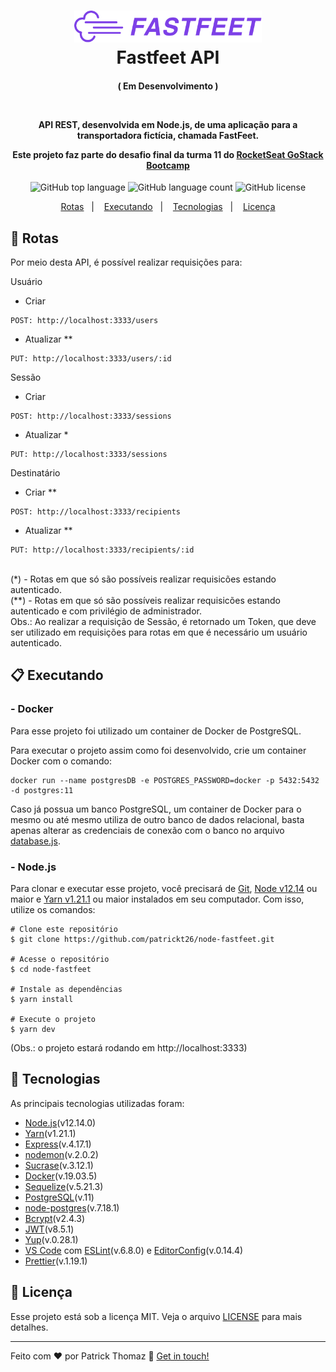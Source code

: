<h1 align="center">
    <img alt="Fastfeet API" src=".github/logo.png" width="300px" />
    </br>
    Fastfeet API
</h1>

<h4 align="center">

  ( **Em Desenvolvimento** )

  </br>

  API REST, desenvolvida em Node.js, de uma aplicação para a transportadora fictícia, chamada FastFeet.

  **Este projeto faz parte do desafio final da turma 11 do [RocketSeat GoStack Bootcamp](https://rocketseat.com.br/bootcamp)**
</h4>
<p align="center">
  <img alt="GitHub top language" src="https://img.shields.io/github/languages/top/patrickt26/node-fastfeet.svg">

  <img alt="GitHub language count" src="https://img.shields.io/github/languages/count/patrickt26/node-fastfeet.svg">

  <img alt="GitHub license" src="https://img.shields.io/github/license/patrickt26/node-fastfeet">
</p>

<p align="center">
  <a href="#busstop-rotas">Rotas</a>&nbsp;&nbsp;&nbsp;|&nbsp;&nbsp;&nbsp;
  <a href="#clipboard-executando">Executando</a>&nbsp;&nbsp;&nbsp;|&nbsp;&nbsp;&nbsp;
  <a href="#rocket-tecnologias">Tecnologias</a>&nbsp;&nbsp;&nbsp;|&nbsp;&nbsp;&nbsp;
  <a href="#memo-licença">Licença</a>
</p>

  ## :busstop: Rotas

  Por meio desta API, é possível realizar requisições para:

  Usuário
  - Criar
  ```
  POST: http://localhost:3333/users
  ```
  - Atualizar **
  ```
  PUT: http://localhost:3333/users/:id
  ```

  Sessão
  - Criar
  ```
  POST: http://localhost:3333/sessions
  ```
  - Atualizar *
  ```
  PUT: http://localhost:3333/sessions
  ```

  Destinatário
  - Criar **
  ```
  POST: http://localhost:3333/recipients
  ```
  - Atualizar **
  ```
  PUT: http://localhost:3333/recipients/:id
  ```

  </br>
  (*) - Rotas em que só são possíveis realizar requisicões estando autenticado.
  </br>
  (**) - Rotas em que só são possíveis realizar requisicões estando autenticado
  e com privilégio de administrador.
  </br>
  Obs.: Ao realizar a requisição de Sessão, é retornado um Token, que deve ser utilizado em requisições para rotas em que é necessário um usuário autenticado.

  ## :clipboard: Executando

  <h3>
  - Docker
  </h3>

  Para esse projeto foi utilizado um container de Docker de PostgreSQL.

  Para executar o projeto assim como foi desenvolvido, crie um container Docker com o comando:
  ```
  docker run --name postgresDB -e POSTGRES_PASSWORD=docker -p 5432:5432 -d postgres:11
  ```

  Caso já possua um banco PostgreSQL, um container de Docker para o mesmo ou até mesmo utiliza de outro banco de dados relacional, basta apenas alterar as credenciais de conexão com o banco no arquivo [database.js][database.js].

  <h3>
  - Node.js
  </h3>

  Para clonar e executar esse projeto, você precisará de [Git][git], [Node v12.14][nodejs] ou maior e [Yarn v1.21.1][yarn] ou maior instalados em seu computador. Com isso, utilize os comandos:
  ```
  # Clone este repositório
  $ git clone https://github.com/patrickt26/node-fastfeet.git

  # Acesse o repositório
  $ cd node-fastfeet

  # Instale as dependências
  $ yarn install

  # Execute o projeto
  $ yarn dev
  ```

  (Obs.: o projeto estará rodando em http://localhost:3333)

## :rocket: Tecnologias

As principais tecnologias utilizadas foram:

-  [Node.js][nodejs](v12.14.0)
-  [Yarn][yarn](v1.21.1)
-  [Express](https://expressjs.com/)(v.4.17.1)
-  [nodemon](https://nodemon.io/)(v.2.0.2)
-  [Sucrase](https://github.com/alangpierce/sucrase)(v.3.12.1)
-  [Docker](https://www.docker.com/docker-community)(v.19.03.5)
-  [Sequelize](http://docs.sequelizejs.com/)(v.5.21.3)
-  [PostgreSQL](https://www.postgresql.org/)(v.11)
-  [node-postgres](https://www.npmjs.com/package/pg)(v.7.18.1)
-  [Bcrypt](https://github.com/dcodeIO/bcrypt.js)(v2.4.3)
-  [JWT](https://github.com/auth0/node-jsonwebtoken)(v8.5.1)
-  [Yup](https://github.com/jquense/yup)(v.0.28.1)
-  [VS Code][vc] com [ESLint][vceslint](v.6.8.0) e [EditorConfig][vceditconfig](v.0.14.4)
-  [Prettier][prettier](v.1.19.1)

## :memo: Licença
Esse projeto está sob a licença MIT. Veja o arquivo [LICENSE](https://github.com/patrickt26/node-fastfeet/blob/master/LICENSE) para mais detalhes.

---

Feito com ♥ por Patrick Thomaz :wave: [Get in touch!](https://www.linkedin.com/in/patrick-thomaz/)

[nodejs]: https://nodejs.org/
[yarn]: https://yarnpkg.com/
[git]: https:
[vc]: https://code.visualstudio.com/
[vceditconfig]: https://marketplace.visualstudio.com/items?itemName=EditorConfig.EditorConfig
[vceslint]: https://marketplace.visualstudio.com/items?itemName=dbaeumer.vscode-eslint
[prettier]: https://prettier.io
[database.js]: https://github.com/patrickt26/node-fastfeet/blob/master/src/config/database.js
